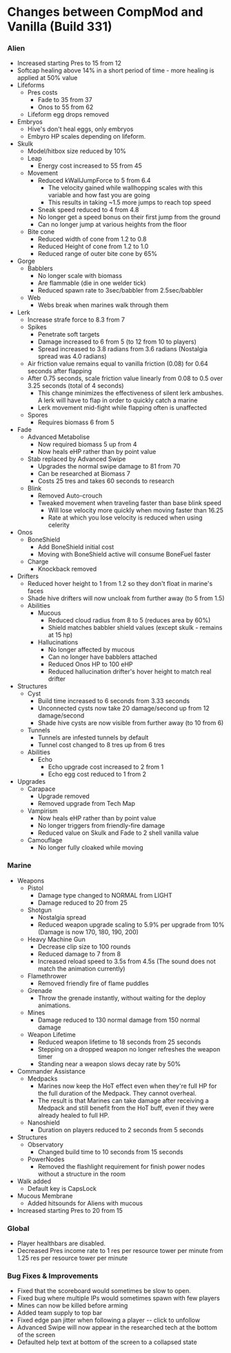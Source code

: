 # Changes between CompMod and Vanilla (Build 331)
### Alien
* Increased starting Pres to 15 from 12
* Softcap healing above 14% in a short period of time - more healing is applied at 50% value
* Lifeforms
    * Pres costs
        * Fade to 35 from 37
        * Onos to 55 from 62
    * Lifeform egg drops removed
* Embryos
    * Hive's don't heal eggs, only embryos
    * Embyro HP scales depending on lifeform.
* Skulk
    * Model/hitbox size reduced by 10%
    * Leap
        * Energy cost increased to 55 from 45
    * Movement
        * Reduced kWallJumpForce to 5 from 6.4
            * The velocity gained while wallhopping scales with this variable and how fast you are going
            * This results in taking ~1.5 more jumps to reach top speed
        * Sneak speed reduced to 4 from 4.8
        * No longer get a speed bonus on their first jump from the ground
        * Can no longer jump at various heights from the floor
    * Bite cone
        * Reduced width of cone from 1.2 to 0.8
        * Reduced Height of cone from 1.2 to 1.0
        * Reduced range of outer bite cone by 65%
* Gorge
    * Babblers
        * No longer scale with biomass
        * Are flammable (die in one welder tick)
        * Reduced spawn rate to 3sec/babbler from 2.5sec/babbler
    * Web
        * Webs break when marines walk through them
* Lerk
    * Increase strafe force to 8.3 from 7
    * Spikes
        * Penetrate soft targets
        * Damage increased to 6 from 5 (to 12 from 10 to players)
        * Spread increased to 3.8 radians from 3.6 radians (Nostalgia spread was 4.0 radians)
    * Air friction value remains equal to vanilla friction (0.08) for 0.64 seconds after flapping
    * After 0.75 seconds, scale friction value linearly from 0.08 to 0.5 over 3.25 seconds (total of 4 seconds)
        * This change minimizes the effectiveness of silent lerk ambushes. A lerk will have to flap in order to quickly catch a marine
        * Lerk movement mid-fight while flapping often is unaffected
    * Spores
        * Requires biomass 6 from 5
* Fade
    * Advanced Metabolise
        * Now required biomass 5 up from 4
        * Now heals eHP rather than by point value
    * Stab replaced by Advanced Swipe
        * Upgrades the normal swipe damage to 81 from 70
        * Can be researched at Biomass 7 
        * Costs 25 tres and takes 60 seconds to research
    * Blink
        * Removed Auto-crouch
        * Tweaked movement when traveling faster than base blink speed
            * Will lose velocity more quickly when moving faster than 16.25
            * Rate at which you lose velocity is reduced when using celerity
* Onos
    * BoneShield
        * Add BoneShield initial cost 
        * Moving with BoneShield active will consume BoneFuel faster
    * Charge
        * Knockback removed
* Drifters
    * Reduced hover height to 1 from 1.2 so they don't float in marine's faces
    * Shade hive drifters will now uncloak from further away (to 5 from 1.5)
    * Abilities
        * Mucous
            * Reduced cloud radius from 8 to 5 (reduces area by 60%)
            * Shield matches babbler shield values (except skulk - remains at 15 hp)
        * Hallucinations
            * No longer affected by mucous
            * Can no longer have babblers attached
            * Reduced Onos HP to 100 eHP
            * Reduced hallucination drifter's hover height to match real drifter
* Structures
    * Cyst
        * Build time increased to 6 seconds from 3.33 seconds
        * Unconnected cysts now take 20 damage/second up from 12 damage/second
        * Shade hive cysts are now visible from further away (to 10 from 6)
    * Tunnels
        * Tunnels are infested tunnels by default
        * Tunnel cost changed to 8 tres up from 6 tres
    * Abilities
        * Echo
            * Echo upgrade cost increased to 2 from 1
            * Echo egg cost reduced to 1 from 2
* Upgrades
    * Carapace
        * Upgrade removed
        * Removed upgrade from Tech Map
    * Vampirism
        * Now heals eHP rather than by point value
        * No longer triggers from friendly-fire damage
        * Reduced value on Skulk and Fade to 2 shell vanilla value
    * Camouflage
        * No longer fully cloaked while moving

### Marine
* Weapons
    * Pistol
        * Damage type changed to NORMAL from LIGHT
        * Damage reduced to 20 from 25
    * Shotgun
        * Nostalgia spread
        * Reduced weapon upgrade scaling to 5.9% per upgrade from 10% (Damage is now 170, 180, 190, 200)
    * Heavy Machine Gun
        * Decrease clip size to 100 rounds
        * Reduced damage to 7 from 8
        * Increased reload speed to 3.5s from 4.5s (The sound does not match the animation currently)
    * Flamethrower
        * Removed friendly fire of flame puddles
    * Grenade
        * Throw the grenade instantly, without waiting for the deploy animations.
    * Mines
        * Damage reduced to 130 normal damage from 150 normal damage
    * Weapon Lifetime
        * Reduced weapon lifetime to 18 seconds from 25 seconds
        * Stepping on a dropped weapon no longer refreshes the weapon timer
        * Standing near a weapon slows decay rate by 50%
* Commander Assistance
    * Medpacks
        * Marines now keep the HoT effect even when they're full HP for the full duration of the Medpack. They cannot overheal.
        * The result is that Marines can take damage after receiving a Medpack and still benefit from the HoT buff, even if they were already healed to full HP.
    * Nanoshield
        * Duration on players reduced to 2 seconds from 5 seconds
* Structures
    * Observatory
        * Changed build time to 10 seconds from 15 seconds
    * PowerNodes
        * Removed the flashlight requirement for finish power nodes without a structure in the room
* Walk added
    * Default key is CapsLock
* Mucous Membrane
    * Added hitsounds for Aliens with mucous
* Increased starting Pres to 20 from 15

### Global
* Player healthbars are disabled.
* Decreased Pres income rate to 1 res per resource tower per minute from 1.25 res per resource tower per minute

### Bug Fixes & Improvements
* Fixed that the scoreboard would sometimes be slow to open.
* Fixed bug where multiple IPs would sometimes spawn with few players
* Mines can now be killed before arming
* Added team supply to top bar
* Fixed edge pan jitter when following a player -- click to unfollow
* Advanced Swipe will now appear in the researched tech at the bottom of the screen
* Defaulted help text at bottom of the screen to a collapsed state
 